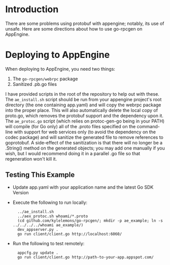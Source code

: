 Introduction
============

There are some problems using protobuf with appengine; notably, its use of unsafe.
Here are some directions about how to use go-rpcgen on AppEngine.

Deploying to AppEngine
======================

When deploying to AppEngine, you need two things:

1. The `go-rpcgen/webrpc` package
1. Sanitized .pb.go files

I have provided scripts in the root of the repository to help out with these.
The `ae_install.sh` script should be run from your appengine project's root directory
(the one containing app.yaml) and will copy the webrpc package into the proper place.
This will also automatically delete the local copy of proto.go,
which removes the protobuf support and the dependency upon it.
The `ae_protoc.go` script (which relies on protoc-gen-go being in your PATH)
will compile (for Go only) all of the .proto files specified on the command-line
with support for web services only (to avoid the dependency on the codec package)
and will sanitize the generated file to remove references to goprotobuf.
A side-effect of the sanitization is that there will no longer be a .String()
method on the generated objects; you may add one manually if you wish,
but I would recommend doing it in a parallel .go file so that regeneration won't kill it.

Testing This Example
--------------------
- Update app.yaml with your application name and the latest Go SDK Version
- Execute the following to run locally:

        ../ae_install.sh
        ../aex_protoc.sh whoami/*.proto
        (cd github.com/kylelemons/go-rpcgen/; mkdir -p ae_example; ln -s ../../../../whoami ae_example/)
        dev_appserver.py .
        go run client/client.go http://localhost:6060/

- Run the following to test remotely:

        appcfg.py update .
        go run client/client.go http://path-to-your-app.appspot.com/
